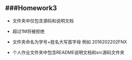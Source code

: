 ###Homework3 
--
* 文件夹中仅包含源码和说明文档

* 超过1M将被拒绝

* 文件夹命名为学号+姓名大写首字母 例如 2016202202FNX

* 个人作业文件夹中包含README说明文档和src源码文件夹
